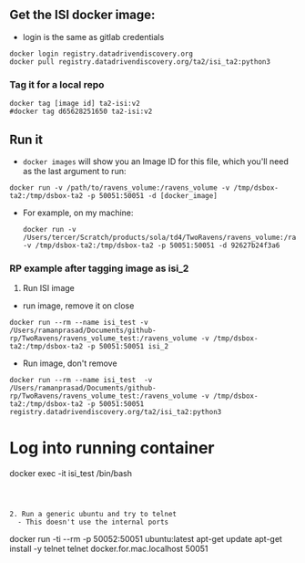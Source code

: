 
## Get the ISI docker image:

 - login is the same as gitlab credentials

```
docker login registry.datadrivendiscovery.org
docker pull registry.datadrivendiscovery.org/ta2/isi_ta2:python3
```

### Tag it for a local repo

```
docker tag [image id] ta2-isi:v2
#docker tag d65628251650 ta2-isi:v2
```

## Run it

- `docker images` will show you an Image ID for this file, which you'll need as the last argument to run:

```
docker run -v /path/to/ravens_volume:/ravens_volume -v /tmp/dsbox-ta2:/tmp/dsbox-ta2 -p 50051:50051 -d [docker_image]
```

- For example, on my machine:
    ```
    docker run -v /Users/tercer/Scratch/products/sola/td4/TwoRavens/ravens_volume:/ravens_volume -v /tmp/dsbox-ta2:/tmp/dsbox-ta2 -p 50051:50051 -d 92627b24f3a6
    ```    
### RP example after tagging image as isi_2

1. Run ISI image

- run image, remove it on close

```
docker run --rm --name isi_test -v /Users/ramanprasad/Documents/github-rp/TwoRavens/ravens_volume_test:/ravens_volume -v /tmp/dsbox-ta2:/tmp/dsbox-ta2 -p 50051:50051 isi_2
```

- Run image, don't remove

```
docker run --rm --name isi_test  -v /Users/ramanprasad/Documents/github-rp/TwoRavens/ravens_volume_test:/ravens_volume -v /tmp/dsbox-ta2:/tmp/dsbox-ta2 -p 50051:50051 registry.datadrivendiscovery.org/ta2/isi_ta2:python3
```

# Log into running container
docker exec -it isi_test /bin/bash

```



2. Run a generic ubuntu and try to telnet
  - This doesn't use the internal ports

  ```
  docker run -ti --rm -p 50052:50051 ubuntu:latest
  apt-get update
  apt-get install -y telnet
  telnet docker.for.mac.localhost 50051
  ```
